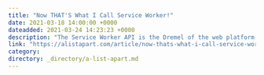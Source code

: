```yaml
---
title: "Now THAT'S What I Call Service Worker!"
date: 2021-03-18 14:00:00 +0000
dateadded: 2021-03-24 14:23:23 +0000
description: "The Service Worker API is the Dremel of the web platform. It offers incredibly broad utility while also yielding resiliency and better performance. If you’ve not used Service Worker yet—and you couldn’t be blamed if so, as it hasn’t seen wide adoption as of 2020—it goes something like this"
link: "https://alistapart.com/article/now-thats-what-i-call-service-worker/"
category:
directory: _directory/a-list-apart.md
---
```

